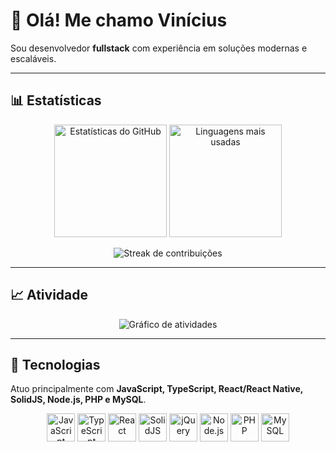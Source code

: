 # 👋 Olá! Me chamo Vinícius

Sou desenvolvedor **fullstack** com experiência em soluções modernas e escaláveis.  

---

## 📊 Estatísticas

<p align="center">
  <img src="https://github-readme-stats.vercel.app/api?username=Vin-icius&show_icons=true&theme=radical" alt="Estatísticas do GitHub" height="180em"/>
  <img src="https://github-readme-stats.vercel.app/api/top-langs/?username=Vin-icius&layout=compact&theme=radical" alt="Linguagens mais usadas" height="180em"/>
</p>

<p align="center">
  <img src="https://streak-stats.demolab.com/?user=Vin-icius&theme=radical" alt="Streak de contribuições"/>
</p>

---

## 📈 Atividade

<p align="center">
  <img src="https://github-readme-activity-graph.vercel.app/graph?username=Vin-icius&theme=react-dark" alt="Gráfico de atividades"/>
</p>

---

## 🚀 Tecnologias

Atuo principalmente com **JavaScript, TypeScript, React/React Native, SolidJS, Node.js, PHP e MySQL**.

<p align="center">
  <img src="https://cdn.jsdelivr.net/gh/devicons/devicon/icons/javascript/javascript-original.svg" width="45" alt="JavaScript"/>
  <img src="https://cdn.jsdelivr.net/gh/devicons/devicon/icons/typescript/typescript-original.svg" width="45" alt="TypeScript"/>
  <img src="https://cdn.jsdelivr.net/gh/devicons/devicon/icons/react/react-original.svg" width="45" alt="React"/>
  <img src="https://cdn.jsdelivr.net/gh/devicons/devicon/icons/solid/solid-original.svg" width="45" alt="SolidJS"/>
  <img src="https://cdn.jsdelivr.net/gh/devicons/devicon/icons/jquery/jquery-original.svg" width="45" alt="jQuery"/>
  <img src="https://cdn.jsdelivr.net/gh/devicons/devicon/icons/nodejs/nodejs-original.svg" width="45" alt="Node.js"/>
  <img src="https://cdn.jsdelivr.net/gh/devicons/devicon/icons/php/php-original.svg" width="45" alt="PHP"/>
  <img src="https://cdn.jsdelivr.net/gh/devicons/devicon/icons/mysql/mysql-original.svg" width="45" alt="MySQL"/>
</p>
